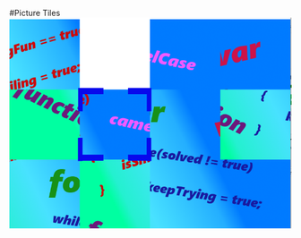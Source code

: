 #Picture Tiles
![alt text](https://github.com/Goldenlion5648/PictureTiles/blob/master/picturetiles2.png "PictureTiles1")

